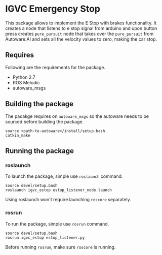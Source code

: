 
# IGVC Emergency Stop  
  
This package allows to implement the E Stop with brakes functionality. It creates a node that listens to e stop signal from arduino and upon button press creates `pure_pursuit` node that takes over the `pure_pursuit` from Autoware.AI and sets all the velocity values to zero, making the car stop.

## Requires

Following are the requirements for the package.
- Python 2.7
- ROS Melodic
- autoware_msgs

## Building the package
The pacakge requires on `autoware_msgs` so the autoware needs to be sourced before building the package. 

```commandline
source <path-to-autoware>/install/setup.bash
catkin_make
```

## Running the package
### roslaunch 
To launch the package, simple use `roslaunch` command.
```commandline
source devel/setup.bash
roslaunch igvc_estop estop_listener_node.launch 
```
Using roslaunch won't require launching `roscore` separately.

### rosrun
To run the package, simple use `rosrun` command. 

```commandline
source devel/setup.bash
rosrun igvc_estop estop_listener.py
```

Before running `rosrun`, make sure `roscore` is running.